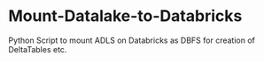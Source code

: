 # Mount-Datalake-to-Databricks
Python Script to mount ADLS on Databricks as DBFS for creation of DeltaTables etc.

